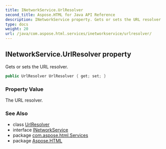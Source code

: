 ```yaml
---
title: INetworkService.UrlResolver
second_title: Aspose.HTML for Java API Reference
description: INetworkService property. Gets or sets the URL resolver
type: docs
weight: 20
url: /java/com.aspose.html.services/inetworkservice/urlresolver/
---
```

## INetworkService.UrlResolver property

Gets or sets the URL resolver.

```java
public UrlResolver UrlResolver { get; set; }
```

### Property Value

The URL resolver.

### See Also

* class [UrlResolver](../../../com.aspose.html.net/urlresolver/)
* interface [INetworkService](../)
* package [com.aspose.html.Services](../../inetworkservice/)
* package [Aspose.HTML](../../../)
